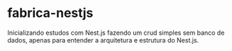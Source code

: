 # fabrica-nestjs
 Inicializando estudos com Nest.js fazendo um crud simples sem banco de dados, apenas para entender a arquitetura e estrutura do Nest.js.
